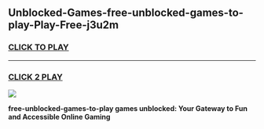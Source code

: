 
## Unblocked-Games-free-unblocked-games-to-play-Play-Free-j3u2m
<h3>
<a href="https://premium76.site?title=free-unblocked-games-to-play&ref=10A">CLICK TO PLAY</a></h3>
<hr>

<h3>
<a href="https://premium76.site?title=free-unblocked-games-to-play&ref=10A">CLICK 2 PLAY</a>
  
</h3>

<a href="https://premium76.site?title=free-unblocked-games-to-play&ref=10A"><img src="https://clearcache.store/games.png"></a>


**free-unblocked-games-to-play games unblocked: Your Gateway to Fun and Accessible Online Gaming**
